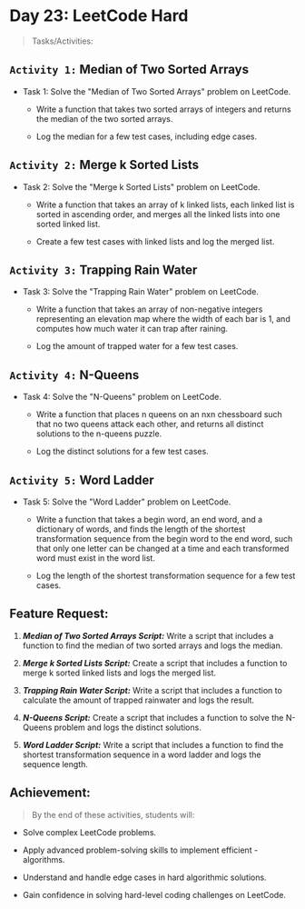 # Day 23: LeetCode Hard

> Tasks/Activities:

## `Activity 1:` Median of Two Sorted Arrays
- Task 1: Solve the "Median of Two Sorted Arrays" problem on LeetCode.

    - Write a function that takes two sorted arrays of integers and returns the median of the two sorted arrays.

    - Log the median for a few test cases, including edge cases.

## `Activity 2:` Merge k Sorted Lists
- Task 2: Solve the "Merge k Sorted Lists" problem on LeetCode.

    - Write a function that takes an array of k linked lists, each linked list is sorted in ascending order, and merges all the linked lists into one sorted linked list.

    - Create a few test cases with linked lists and log the merged list.

## `Activity 3:` Trapping Rain Water
- Task 3: Solve the "Trapping Rain Water" problem on LeetCode.

    - Write a function that takes an array of non-negative integers representing an elevation map where the width of each bar is 1, and computes how much water it can trap after raining.

    - Log the amount of trapped water for a few test cases.

## `Activity 4:` N-Queens
- Task 4: Solve the "N-Queens" problem on LeetCode.

    - Write a function that places n queens on an nxn chessboard such that no two queens attack each other, and returns all distinct solutions to the n-queens puzzle.

    - Log the distinct solutions for a few test cases.

## `Activity 5:` Word Ladder
- Task 5: Solve the "Word Ladder" problem on LeetCode.
    - Write a function that takes a begin word, an end word, and a dictionary of words, and finds the length of the shortest
transformation sequence from the begin word to the end word, such that only one letter can be changed at a time and each
transformed word must exist in the word list.

    - Log the length of the shortest transformation sequence for a few test cases.

## Feature Request:

1. ***Median of Two Sorted Arrays Script:*** Write a script that includes a function to find the median of two sorted arrays and logs the median.

2. ***Merge k Sorted Lists Script:*** Create a script that includes a function to merge k sorted linked lists and logs the merged list.

3. ***Trapping Rain Water Script:*** Write a script that includes a function to calculate the amount of trapped rainwater and logs the result.

4. ***N-Queens Script:*** Create a script that includes a function to solve the N-Queens problem and logs the distinct solutions.

5. ***Word Ladder Script:*** Write a script that includes a function to find the shortest transformation sequence in a word ladder and logs the sequence length.

## Achievement:

> By the end of these activities, students will:

- Solve complex LeetCode problems.

- Apply advanced problem-solving skills to implement efficient - algorithms.

- Understand and handle edge cases in hard algorithmic solutions.

- Gain confidence in solving hard-level coding challenges on LeetCode.

